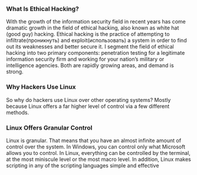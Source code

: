 ### What Is Ethical Hacking?

With the growth of the information security field in recent years has come
dramatic growth in the field of ethical hacking, also known as white hat
(good guy) hacking. Ethical hacking is the practice of attempting to infiltrate(проникнуть) and exploit(использовать) a system in order to find out its weaknesses and better
secure it. I segment the field of ethical hacking into two primary components: penetration testing for a legitimate information security firm and
working for your nation’s military or intelligence agencies. Both are rapidly
growing areas, and demand is strong.

### Why Hackers Use Linux

So why do hackers use Linux over other operating systems? Mostly because
Linux offers a far higher level of control via a few different methods.

### Linux Offers Granular Control

Linux is granular. That means that you have an almost infinite amount of
control over the system. In Windows, you can control only what Microsoft
allows you to control. In Linux, everything can be controlled by the terminal,
at the most miniscule level or the most macro level. In addition, Linux makes
scripting in any of the scripting languages simple and effective
